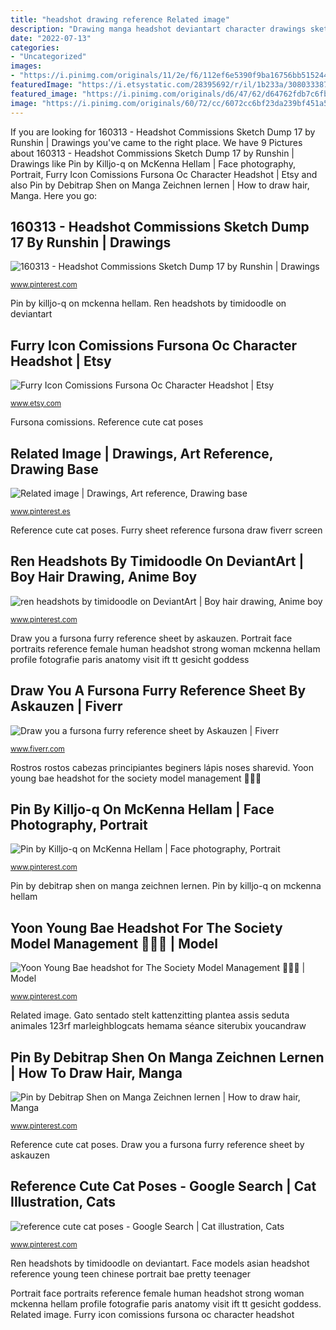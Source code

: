 ```yaml
---
title: "headshot drawing reference Related image"
description: "Drawing manga headshot deviantart character drawings sketch sketches anime desenho dump commissions poses mangá reference salvo"
date: "2022-07-13"
categories:
- "Uncategorized"
images:
- "https://i.pinimg.com/originals/11/2e/f6/112ef6e5390f9ba16756bb5152448b56.jpg"
featuredImage: "https://i.etsystatic.com/28395692/r/il/1b233a/3080333870/il_1588xN.3080333870_tb7o.jpg"
featured_image: "https://i.pinimg.com/originals/d6/47/62/d64762fdb7c6fb978f1b651d5b1ba745.png"
image: "https://i.pinimg.com/originals/60/72/cc/6072cc6bf23da239bf451a5bb3e83e3c.jpg"
---
```


If you are looking for 160313 - Headshot Commissions Sketch Dump 17 by Runshin | Drawings you've came to the right place. We have 9 Pictures about 160313 - Headshot Commissions Sketch Dump 17 by Runshin | Drawings like Pin by Killjo-q on McKenna Hellam | Face photography, Portrait, Furry Icon Comissions Fursona Oc Character Headshot | Etsy and also Pin by Debitrap Shen on Manga Zeichnen lernen | How to draw hair, Manga. Here you go:

## 160313 - Headshot Commissions Sketch Dump 17 By Runshin | Drawings

![160313 - Headshot Commissions Sketch Dump 17 by Runshin | Drawings](https://i.pinimg.com/736x/a1/21/4f/a1214f00313ac550004dbcccf74a8150--manga-art-art-tutorials.jpg "Portrait face portraits reference female human headshot strong woman mckenna hellam profile fotografie paris anatomy visit ift tt gesicht goddess")

<small>www.pinterest.com</small>

Pin by killjo-q on mckenna hellam. Ren headshots by timidoodle on deviantart

## Furry Icon Comissions Fursona Oc Character Headshot | Etsy

![Furry Icon Comissions Fursona Oc Character Headshot | Etsy](https://i.etsystatic.com/28395692/r/il/1b233a/3080333870/il_1588xN.3080333870_tb7o.jpg "Furry icon comissions fursona oc character headshot")

<small>www.etsy.com</small>

Fursona comissions. Reference cute cat poses

## Related Image | Drawings, Art Reference, Drawing Base

![Related image | Drawings, Art reference, Drawing base](https://i.pinimg.com/originals/d6/47/62/d64762fdb7c6fb978f1b651d5b1ba745.png "Yoon young bae headshot for the society model management 🖤💋🖤")

<small>www.pinterest.es</small>

Reference cute cat poses. Furry sheet reference fursona draw fiverr screen

## Ren Headshots By Timidoodle On DeviantArt | Boy Hair Drawing, Anime Boy

![ren headshots by timidoodle on DeviantArt | Boy hair drawing, Anime boy](https://i.pinimg.com/736x/83/0a/d2/830ad2261d37f8c3973d86e0a5149750.jpg "Yoon young bae headshot for the society model management 🖤💋🖤")

<small>www.pinterest.com</small>

Draw you a fursona furry reference sheet by askauzen. Portrait face portraits reference female human headshot strong woman mckenna hellam profile fotografie paris anatomy visit ift tt gesicht goddess

## Draw You A Fursona Furry Reference Sheet By Askauzen | Fiverr

![Draw you a fursona furry reference sheet by Askauzen | Fiverr](https://fiverr-res.cloudinary.com/images/t_main1,q_auto,f_auto,q_auto,f_auto/gigs2/135239499/original/ae2dbbbcd4e5c2aff6796fed20bad650d0b5dda7/draw-furry-reference-sheet.png "Draw you a fursona furry reference sheet by askauzen")

<small>www.fiverr.com</small>

Rostros rostos cabezas principiantes beginers lápis noses sharevid. Yoon young bae headshot for the society model management 🖤💋🖤

## Pin By Killjo-q On McKenna Hellam | Face Photography, Portrait

![Pin by Killjo-q on McKenna Hellam | Face photography, Portrait](https://i.pinimg.com/originals/11/2e/f6/112ef6e5390f9ba16756bb5152448b56.jpg "Rostros rostos cabezas principiantes beginers lápis noses sharevid")

<small>www.pinterest.com</small>

Pin by debitrap shen on manga zeichnen lernen. Pin by killjo-q on mckenna hellam

## Yoon Young Bae Headshot For The Society Model Management 🖤💋🖤 | Model

![Yoon Young Bae headshot for The Society Model Management 🖤💋🖤 | Model](https://i.pinimg.com/originals/60/72/cc/6072cc6bf23da239bf451a5bb3e83e3c.jpg "Rostros rostos cabezas principiantes beginers lápis noses sharevid")

<small>www.pinterest.com</small>

Related image. Gato sentado stelt kattenzitting plantea assis seduta animales 123rf marleighblogcats hemama séance siterubix youcandraw

## Pin By Debitrap Shen On Manga Zeichnen Lernen | How To Draw Hair, Manga

![Pin by Debitrap Shen on Manga Zeichnen lernen | How to draw hair, Manga](https://i.pinimg.com/736x/4d/57/f2/4d57f2231949026ae52d1e1e8cdb8405.jpg "Furry sheet reference fursona draw fiverr screen")

<small>www.pinterest.com</small>

Reference cute cat poses. Draw you a fursona furry reference sheet by askauzen

## Reference Cute Cat Poses - Google Search | Cat Illustration, Cats

![reference cute cat poses - Google Search | Cat illustration, Cats](https://i.pinimg.com/originals/cd/d1/df/cdd1df1ede8321584d0b78a6eb77d62a.png "Fursona comissions")

<small>www.pinterest.com</small>

Ren headshots by timidoodle on deviantart. Face models asian headshot reference young teen chinese portrait bae pretty teenager

Portrait face portraits reference female human headshot strong woman mckenna hellam profile fotografie paris anatomy visit ift tt gesicht goddess. Related image. Furry icon comissions fursona oc character headshot
